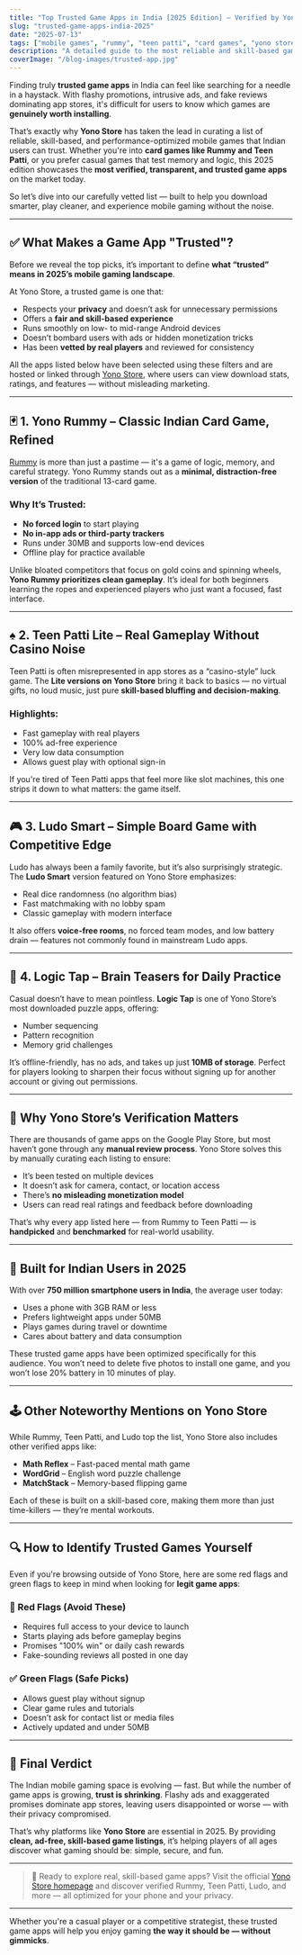 ```yaml
---
title: "Top Trusted Game Apps in India [2025 Edition] – Verified by Yono Store"
slug: "trusted-game-apps-india-2025"
date: "2025-07-13"
tags: ["mobile games", "rummy", "teen patti", "card games", "yono store", "trusted apps"]
description: "A detailed guide to the most reliable and skill-based game apps in India, handpicked and verified by Yono Store for performance, fairness, and user privacy."
coverImage: "/blog-images/trusted-app.jpg"
---
```


Finding truly **trusted game apps** in India can feel like searching for a needle in a haystack. With flashy promotions, intrusive ads, and fake reviews dominating app stores, it's difficult for users to know which games are **genuinely worth installing**.

That’s exactly why **Yono Store** has taken the lead in curating a list of reliable, skill-based, and performance-optimized mobile games that Indian users can trust. Whether you're into **card games like Rummy and Teen Patti**, or you prefer casual games that test memory and logic, this 2025 edition showcases the **most verified, transparent, and trusted game apps** on the market today.

So let’s dive into our carefully vetted list — built to help you download smarter, play cleaner, and experience mobile gaming without the noise.

---

## ✅ What Makes a Game App "Trusted"?

Before we reveal the top picks, it’s important to define **what “trusted” means in 2025’s mobile gaming landscape**.

At Yono Store, a trusted game is one that:
- Respects your **privacy** and doesn’t ask for unnecessary permissions
- Offers a **fair and skill-based experience**
- Runs smoothly on low- to mid-range Android devices
- Doesn’t bombard users with ads or hidden monetization tricks
- Has been **vetted by real players** and reviewed for consistency

All the apps listed below have been selected using these filters and are hosted or linked through [Yono Store](https://yonostore.vercel.app/), where users can view download stats, ratings, and features — without misleading marketing.

---

## 🃏 1. Yono Rummy – Classic Indian Card Game, Refined

[Rummy](https://yonostore.vercel.app/yono-rummy) is more than just a pastime — it's a game of logic, memory, and careful strategy. Yono Rummy stands out as a **minimal, distraction-free version** of the traditional 13-card game.

### Why It’s Trusted:
- **No forced login** to start playing
- **No in-app ads or third-party trackers**
- Runs under 30MB and supports low-end devices
- Offline play for practice available

Unlike bloated competitors that focus on gold coins and spinning wheels, **Yono Rummy prioritizes clean gameplay**. It’s ideal for both beginners learning the ropes and experienced players who just want a focused, fast interface.

---

## ♠️ 2. Teen Patti Lite – Real Gameplay Without Casino Noise

Teen Patti is often misrepresented in app stores as a “casino-style” luck game. The **Lite versions on Yono Store** bring it back to basics — no virtual gifts, no loud music, just pure **skill-based bluffing and decision-making**.

### Highlights:
- Fast gameplay with real players
- 100% ad-free experience
- Very low data consumption
- Allows guest play with optional sign-in

If you're tired of Teen Patti apps that feel more like slot machines, this one strips it down to what matters: the game itself.

---

## 🎮 3. Ludo Smart – Simple Board Game with Competitive Edge

Ludo has always been a family favorite, but it’s also surprisingly strategic. The **Ludo Smart** version featured on Yono Store emphasizes:
- Real dice randomness (no algorithm bias)
- Fast matchmaking with no lobby spam
- Classic gameplay with modern interface

It also offers **voice-free rooms**, no forced team modes, and low battery drain — features not commonly found in mainstream Ludo apps.

---

## 🧠 4. Logic Tap – Brain Teasers for Daily Practice

Casual doesn’t have to mean pointless. **Logic Tap** is one of Yono Store’s most downloaded puzzle apps, offering:
- Number sequencing
- Pattern recognition
- Memory grid challenges

It’s offline-friendly, has no ads, and takes up just **10MB of storage**. Perfect for players looking to sharpen their focus without signing up for another account or giving out permissions.

---

## 🔐 Why Yono Store’s Verification Matters

There are thousands of game apps on the Google Play Store, but most haven’t gone through any **manual review process**. Yono Store solves this by manually curating each listing to ensure:
- It’s been tested on multiple devices
- It doesn’t ask for camera, contact, or location access
- There’s **no misleading monetization model**
- Users can read real ratings and feedback before downloading

That’s why every app listed here — from Rummy to Teen Patti — is **handpicked** and **benchmarked** for real-world usability.

---

## 📱 Built for Indian Users in 2025

With over **750 million smartphone users in India**, the average user today:
- Uses a phone with 3GB RAM or less
- Prefers lightweight apps under 50MB
- Plays games during travel or downtime
- Cares about battery and data consumption

These trusted game apps have been optimized specifically for this audience. You won’t need to delete five photos to install one game, and you won’t lose 20% battery in 10 minutes of play.

---

## 🕹 Other Noteworthy Mentions on Yono Store

While Rummy, Teen Patti, and Ludo top the list, Yono Store also includes other verified apps like:
- **Math Reflex** – Fast-paced mental math game
- **WordGrid** – English word puzzle challenge
- **MatchStack** – Memory-based flipping game

Each of these is built on a skill-based core, making them more than just time-killers — they’re mental workouts.

---

## 🔍 How to Identify Trusted Games Yourself

Even if you're browsing outside of Yono Store, here are some red flags and green flags to keep in mind when looking for **legit game apps**:

### 🚩 Red Flags (Avoid These)
- Requires full access to your device to launch
- Starts playing ads before gameplay begins
- Promises "100% win" or daily cash rewards
- Fake-sounding reviews all posted in one day

### ✅ Green Flags (Safe Picks)
- Allows guest play without signup
- Clear game rules and tutorials
- Doesn’t ask for contact list or media files
- Actively updated and under 50MB

---

## 🏁 Final Verdict

The Indian mobile gaming space is evolving — fast. But while the number of game apps is growing, **trust is shrinking**. Flashy ads and exaggerated promises dominate app stores, leaving users disappointed or worse — with their privacy compromised.

That’s why platforms like **Yono Store** are essential in 2025. By providing **clean, ad-free, skill-based game listings**, it’s helping players of all ages discover what gaming should be: simple, secure, and fun.

---

> 🔗 Ready to explore real, skill-based game apps? Visit the official [Yono Store homepage](https://yonostore.vercel.app/) and discover verified Rummy, Teen Patti, Ludo, and more — all optimized for your phone and your privacy.

---

Whether you're a casual player or a competitive strategist, these trusted game apps will help you enjoy gaming **the way it should be — without gimmicks**.
